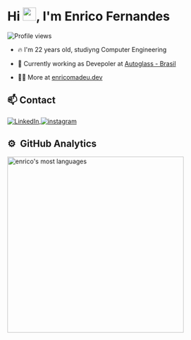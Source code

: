 <h1 align="left">Hi <img src="https://raw.githubusercontent.com/kaueMarques/kaueMarques/master/hi.gif" height="30px">, I'm Enrico Fernandes</h1>
<p align="left"> <img src="https://komarev.com/ghpvc/?username=enricomadeu&color=yellow" alt="Profile views" /> </p>

- 🔥 I'm 22 years old, studiyng Computer Engineering 

- 🔭 Currently working as Devepoler at [Autoglass - Brasil](https://www.autoglass.com.br/)

- 👨‍💻 More at [enricomadeu.dev](https://enricomadeu.dev)

## 📫 Contact

<p align="left">
<a href="https://linkedin.com/in/enricomadeufernandes" target="_blank">
  <img align="center" src="https://img.shields.io/badge/-LinkedIn-0A66C2?style=flat&logo=linkedin&logoColor=white" alt="LinkedIn"/>
</a>
<a href="https://instagram.com/enricomadeu" target="_blank">
 <img align="center" src="https://img.shields.io/badge/-Instagram-D62976?style=flat&logo=instagram" alt="instagram"/>
</a>
</p>

## ⚙️ &nbsp;GitHub Analytics
<p align="left">
<img width="400em" src="https://github-readme-stats.vercel.app/api/top-langs/?username=enricomadeu&layout=compact&theme=buefy" alt="enrico's most languages"/>
</p>
